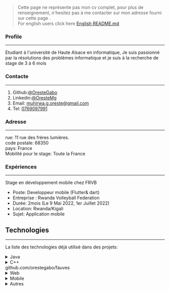 > Cette page ne représente pas mon cv complet, pour plus de renseignement, n'hesitez pas à me contacter sur mon adresse fourni sur cette page .<br />
> For english users click here [English README.md]()

<!--
## Table de matières
1. [Profile](#general-info)
2. [Contacte](#Contacte)
3. [Adresse](#adresse)
3. [Expérience](#experience)
4. [Technologies](#technologies)
5. [Installation](#installation)
6. [Collaboration](#collaboration)
7. [FAQs](#faqs)

-->
### Profile
***
Etudiant à l'université de Haute Alsace en informatique,
Je suis passionné par la résolutions des problèmes
informatique et je suis à la recherche de stage de 3 à 6 mois
### Contacte
***
1. Github:[@OresteGabo](https://github.com/OresteGabo)
2. Linkedin:[@OresteMg](https://www.linkedin.com/in/orestemg/)
2. Email: [muhirwa.g.oreste@gmail.com](mailto:muhirwa.g.oreste@gmail.com)
3. Tel: [0769097991](tel:+33769097991)
### Adresse
***
rue: 11 rue des frères lumières.<br />
code postale: 68350<br />
pays: France<br />
Mobilité pour le stage: Toute la France<br />
### Expériences
***
Stage en développement mobile chez FRVB
* Poste: Developpeur mobile (Flutter& dart) <br />
* Entreprise : Rwanda Volleyball Federation<br />
* Durée: 2mois (Le 9 Mai 2022, 1er Juillet 2022)<br />
* Location: Rwanda/Kigali<br />
* Sujet: Application mobile<br />


## Technologies
***
La liste des technologies déjà utilisé dans des projets:


<details>
<summary>Java</summary>

* Spring
* Apache camel
* Javax.Swing
* JavaFx
</details>

<details>
<summary>C++</summary>

* Qt
</details>
github.com/orestegabo/fauves

<details>
  <summary>Web </summary>

HTML


  <details>
    <summary>CSS3</summary>

* Less
* Sass
  </details>

<details>
    <summary>Javascript</summary>

* jQuery
* React
* VueJs
* NodeJs
* Angular et AngularJS
  </details>

<details>
    <summary>php 8.1</summary>

* Laravel
* Symfony
  </details>
</details>
<details>
  <summary>Mobile</summary>

1. Android (Java et kotlin)
2. Flutter (Dart)
3. React Native

</details>
<details>
  <summary>Autres</summary>


<details>
<summary>Python</summary>

* Flask
* Python pptx
</details>

<details>
<summary>Script shell</summary>

* Git: gestion de versions
* Bash
* Batch
* Powershell
</details>

</details>
